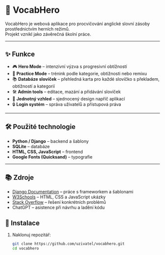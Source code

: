 # 🌸 VocabHero

VocabHero je webová aplikace pro procvičování anglické slovní zásoby prostřednictvím herních režimů.  
Projekt vznikl jako závěrečná školní práce.

---

## ✨ Funkce
- 🎮 **Hero Mode** – intenzivní výzva s progresivní obtížností 
- 📖 **Practice Mode** – trénink podle kategorie, obtížnosti nebo remixu
- 📚 **Databáze slovíček** – přehledná karta pro každé slovíčko s překladem, obtížností a kategorií  
- 🛠️ **Admin tools** – editace, mazání a přidávání slovíček  
- 🌈 **Jednotný vzhled** – sjednocený design napříč aplikací  
- 🔒 **Login systém** – správa uživatelů a přístupová práva  

---

## 🛠️ Použité technologie
- **Python / Django** – backend a šablony  
- **SQLite** – databáze  
- **HTML, CSS, JavaScript** – frontend  
- **Google Fonts (Quicksand)** – typografie  

---

## 📚 Zdroje
- [Django Documentation](https://docs.djangoproject.com/) – práce s frameworkem a šablonami  
- [W3Schools](https://www.w3schools.com/) – HTML, CSS a JavaScript ukázky
- [Stack Overflow](https://stackoverflow.com/) – řešení konkrétních problémů
- ChatGPT – asistence při návrhu a ladění kódu 

## 🚀 Instalace
1. Naklonuj repozitář:
   ```bash
   git clone https://github.com/uzivatel/vocabhero.git
   cd vocabhero
